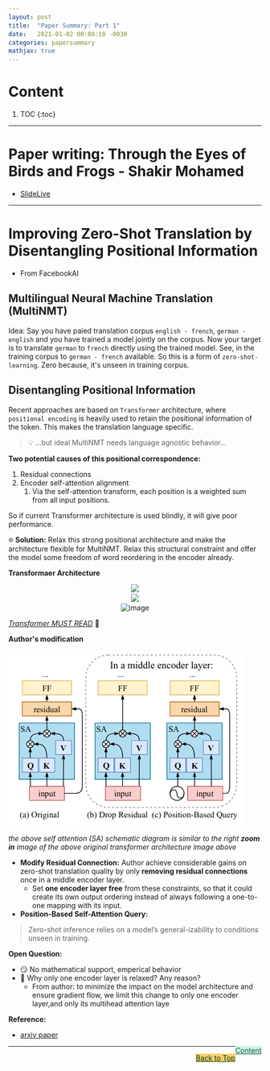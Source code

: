 ```yaml
---
layout: post
title:  "Paper Summary: Part 1"
date:   2021-01-02 00:00:10 -0030
categories: papersummary
mathjax: true
---
```




# Content

1. TOC
{:toc}
---

# Paper writing: Through the Eyes of Birds and Frogs - Shakir Mohamed 

- [SlideLive](https://slideslive.com/38938216/through-the-eyes-of-birds-and-frogs)

----

# Improving Zero-Shot Translation by Disentangling Positional Information

- From FacebookAI   

## Multilingual Neural Machine Translation (MultiNMT)

Idea: Say you have paied translation corpus `english - french`, `german - english` and you have trained a model jointly on the corpus. Now your target is to translate `german` to `french` directly using the trained model. See, in the training corpus to `german - french` available. So this is a form of `zero-shot-learning`. Zero because, it's unseen in training corpus. 

## Disentangling Positional Information

Recent approaches are based on `Transformer` architecture, where `positional encoding` is heavily used to retain the positional information of the token. This makes the translation language specific. 

> :bulb: ...but ideal MultiNMT needs language agnostic behavior... 

**Two potential causes of this positional correspondence:**

1. Residual connections
2. Encoder self-attention alignment
   1. Via the self-attention transform,  each position is a weighted sum from all input positions. 

So if current Transformer architecture is used blindly, it will give poor performance. 

:six_pointed_star: **Solution:** Relax this strong positional architecture and make the architecture flexible for MultiNMT. Relax this structural constraint and offer the model some freedom of word reordering in the encoder already.

**Transformaer Architecture**

<center>

<img src="https://lilianweng.github.io/lil-log/assets/images/transformer-encoder.png" width="300">

</center>


<center>

<img src="https://lilianweng.github.io/lil-log/assets/images/transformer.png" width="600">

</center>

<center>
<img src="https://jalammar.github.io/images/t/transformer_resideual_layer_norm_2.png" width="400" alt="image">
</center>


_[Transformer MUST READ](https://lilianweng.github.io/lil-log/2018/06/24/attention-attention.html#a-family-of-attention-mechanisms)_ :rocket:


**Author's modification**

![image](/assets/images/image_42_papersummary_1.png)

_the above self attention (SA) schematic diagram is similar to the right **zoom in** image of the above original transformer architecture image above_

- **Modify Residual Connection:** Author achieve considerable gains on zero-shot translation quality by only **removing residual connections** once in a middle encoder layer.
  - Set **one encoder layer free** from these constraints, so that it could create its own output ordering instead of always following a one-to-one mapping with its input.
-  **Position-Based Self-Attention Query:**



> Zero-shot inference relies on a model’s general-izability to conditions unseen in training.


**Open Question:**

- :smirk: No mathematical support, emperical behavior
- :thinking: Why only one encoder layer is relaxed? Any reason? 
  - From author: to minimize the impact on the model architecture and ensure gradient flow, we limit this change to only one encoder layer,and only its multihead attention laye

**Reference:**

- [arxiv paper](https://arxiv.org/pdf/2012.15127.pdf)

<a href="#Top" style="color:#2F4F4F;background-color: #c8f7e4;float: right;">Content</a>


----

<a href="#Top" style="color:#023628;background-color: #f7d06a;float: right;">Back to Top</a>